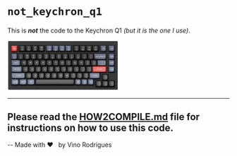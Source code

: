 # `not_keychron_q1`

This is ***not*** the code to the Keychron Q1 *(but it is the one I use)*.

<img src="docs/image-00.png" width="50%">

***

## Please read the [HOW2COMPILE.md](HOW2COMPILE.md) file for instructions on how to use this code.

-- Made with :heart: &nbsp; by Vino Rodrigues
